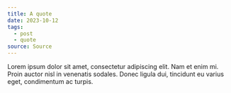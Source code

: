 ```yaml
---
title: A quote
date: 2023-10-12
tags:
  - post
  - quote
source: S﻿ource
---
```

Lorem ipsum dolor sit amet, consectetur adipiscing elit. Nam et enim mi. Proin auctor nisl in venenatis sodales. Donec ligula dui, tincidunt eu varius eget, condimentum ac turpis. 